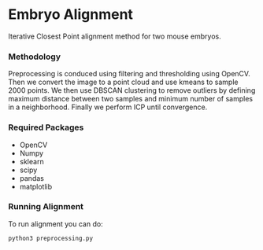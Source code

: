 # Embryo Alignment

Iterative Closest Point alignment method for two mouse embryos. 

### Methodology
Preprocessing is conduced using filtering and thresholding using OpenCV. Then we convert the image to a point cloud and use kmeans to sample 2000 points. We then use DBSCAN clustering to remove outliers by defining maximum distance between two samples and minimum number of samples in a neighborhood. Finally we perform ICP until convergence.

### Required Packages
- OpenCV
- Numpy
- sklearn
- scipy
- pandas
- matplotlib

### Running Alignment

To run alignment you can do:

<code>python3 preprocessing.py<code>
